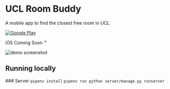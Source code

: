 # UCL Room Buddy

A mobile app to find the closest free room in UCL

[![Google Play](https://user-images.githubusercontent.com/7718702/36401635-80b469f0-15d0-11e8-8791-b94a2d3bc846.png)](https://play.google.com/store/apps/details?id=com.uclapi.uclroombuddy)

iOS Coming Soon :tm:


![demo screenshot](https://user-images.githubusercontent.com/7718702/34423892-b69f2896-ec1f-11e7-8560-679a8dde3b34.png)


## Running locally

### Server
`pipenv install`
`pipenv run python server/manage.py runserver`
